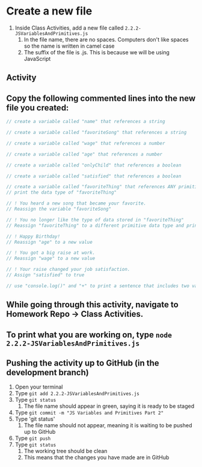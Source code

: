 # Create a new file

1. Inside Class Activities, add a new file called `2.2.2-JSVariablesAndPrimitives.js`
    1. In the file name, there are no spaces. Computers don't like spaces so the name is written in camel case
    2. The suffix of the file is .js. This is because we will be using JavaScript

## Activity

## Copy the following commented lines into the new file you created:

```javascript
// create a variable called "name" that references a string

// create a variable called "favoriteSong" that references a string

// create a variable called "wage" that references a number

// create a variable called "age" that references a number

// create a variable called "onlyChild" that references a boolean

// create a variable called "satisfied" that references a boolean

// create a variable called "favoriteThing" that references ANY primitive value
// print the data type of "favoriteThing"

// ! You heard a new song that became your favorite.
// Reassign the variable "favoriteSong"

// ! You no longer like the type of data stored in "favoriteThing"
// Reassign "favoriteThing" to a different primitive data type and print its type

// ! Happy Birthday!
// Reassign "age" to a new value

// ! You got a big raise at work.
// Reassign "wage" to a new value

// ! Your raise changed your job satisfaction.
// Assign "satisfied" to true

// use "console.log()" and "+" to print a sentence that includes two variables
```

## While going through this activity, navigate to Homework Repo -> Class Activities.

## To print what you are working on, type `node 2.2.2-JSVariablesAndPrimitives.js`

## Pushing the activity up to GitHub (in the development branch)

1. Open your terminal
2. Type `git add 2.2.2-JSVariablesAndPrimitives.js`
3. Type `git status`
    1. The file name should appear in green, saying it is ready to be staged
4. Type `git commit -m "JS Variables and Primitives Part 2"`
5. Type 'git status'
    1. The file name should not appear, meaning it is waiting to be pushed up to GitHub
6. Type `git push`
7. Type `git status`
    1. The working tree should be clean
    2. This means that the changes you have made are in GitHub
